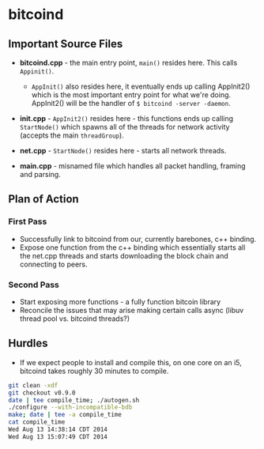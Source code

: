 # bitcoind

## Important Source Files

- **bitcoind.cpp** - the main entry point, `main()` resides here. This calls
  `Appinit()`.

  - `AppInit()` also resides here, it eventually ends up calling AppInit2()
    which is the most important entry point for what we're doing. AppInit2()
    will be the handler of `$ bitcoind -server -daemon`.

- **init.cpp** - `AppInit2()` resides here - this functions ends up calling
  `StartNode()` which spawns all of the threads for network activity (accepts
  the main `threadGroup`).

- **net.cpp** - `StartNode()` resides here - starts all network threads.

- **main.cpp** - misnamed file which handles all packet handling, framing and
  parsing.

## Plan of Action

### First Pass

- Successfully link to bitcoind from our, currently barebones, c++ binding.
- Expose one function from the c++ binding which essentially starts all the
  net.cpp threads and starts downloading the block chain and connecting to
  peers.

### Second Pass

- Start exposing more functions - a fully function bitcoin library
- Reconcile the issues that may arise making certain calls async (libuv thread pool vs. bitcoind threads?)

## Hurdles

- If we expect people to install and compile this, on one core on an i5,
  bitcoind takes roughly 30 minutes to compile.

``` bash
git clean -xdf
git checkout v0.9.0
date | tee compile_time; ./autogen.sh
./configure --with-incompatible-bdb
make; date | tee -a compile_time
cat compile_time
Wed Aug 13 14:38:14 CDT 2014
Wed Aug 13 15:07:49 CDT 2014
```

